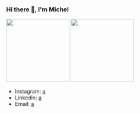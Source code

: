 ### Hi there 👋, I'm Michel 

<!--
**OnLeonidas/onleonidas** is a ✨ _special_ ✨ repository because its `README.md` (this file) appears on your GitHub profile.

Here are some ideas to get you started:

- 🔭 I’m currently working on ...
- 🌱 I’m currently learning ...
- 👯 I’m looking to collaborate on ...
- 🤔 I’m looking for help with ...
- 💬 Ask me about ...
- 📫 How to reach me: ...
- 😄 Pronouns: ...
- ⚡ Fun fact: ...

-->
<div align=>
  <img height="170em" src="https://github-readme-stats.vercel.app/api?username=OnLeonidas&show_icons=true&theme=dark&include_all_commits=true&count_private=true"/>
  <img height="170em" src="https://github-readme-stats.vercel.app/api/top-langs/?username=OnLeonidas&layout=compact&langs_count=7&theme=dark"/>
</div>
  
<ul>
  <li>Instagram: <a href="https://www.instagram.com/onleonidas/">a</a></li>
  <li>Linkedin: <a href="https://www.linkedin.com/in/michel-leonidas-89223421b">a</a></li>
  <li>Email: <a href="https://www.linkedin.com/in/michel-leonidas-89223421b/">a</a></li>
</ul>  



